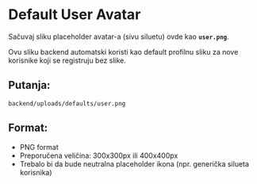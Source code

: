 # Default User Avatar

Sačuvaj sliku placeholder avatar-a (sivu siluetu) ovde kao **`user.png`**.

Ovu sliku backend automatski koristi kao default profilnu sliku za nove korisnike koji se registruju bez slike.

## Putanja:
```
backend/uploads/defaults/user.png
```

## Format:
- PNG format
- Preporučena veličina: 300x300px ili 400x400px
- Trebalo bi da bude neutralna placeholder ikona (npr. generička silueta korisnika)
